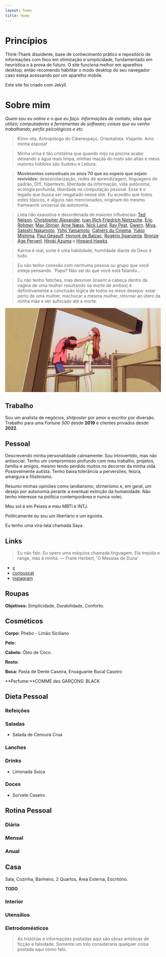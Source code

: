 ```yaml
---
layout: home
title: Home
---
```


# Princípios

Think-Thank dissidente, base de conhecimento prático e repositório de informações com foco em otimização e simplicidade, fundamentado em heurística e à prova de futuro. O site funciona melhor em aparelhos desktop, então recomendo habilitar o modo desktop do seu navegador caso esteja acessando por um aparelho mobile.

Este site foi criado com Jekyll.

# Sobre mim

*Quem sou eu online e o que eu faço. Informações de contato; sites que utilizo; computadores e ferramentas de software; coisas que eu venho trabalhando; perfis psicológicos e etc.*

> Kimo-ota. Antropólogo do Ciberespaço. Orientalista. Viajante. Amo minha esposa!

> Minha urina é tão cristalina que quando mijo na piscina acabo deixando a água mais limpa, minhas maçãs do rosto são altas e meus maiores hobbies são Sudoku e Leitura.

> **Movimentos conceituais os anos 70 que eu espero que sejam revividos:** desescolarização, redes de aprendizagem, linguagens de padrão, DIY, hipertexto, liberdade da informação, vida autônoma, ecologia profunda, liberdade na computação pessoal. Esse é o legado que busca ser resgatado nesse site. Eu acredito que todos estes tópicos, e alguns não mencionados, originam do mesmo framework universal de autonomia.

> Lista não exaustiva e desordenada de maiores influências: [Ted Nelson](https://en.wikipedia.org/wiki/Ted_Nelson), [Christopher Alexander](https://en.wikipedia.org/wiki/Christopher_Alexander), [Ivan Illich](https://en.wikipedia.org/wiki/Ivan_Illich),[Friedrich Nietzsche](https://en.wikipedia.org/wiki/Philosophy_of_Friedrich_Nietzsche), [Éric Rohmer](https://en.wikipedia.org/wiki/%C3%89ric_Rohmer), [Max Stirner](https://en.wikipedia.org/wiki/Max_Stirner), [Arne Næss](https://en.wikipedia.org/wiki/Arne_N%C3%A6ss), [Nick Land](https://en.wikipedia.org/wiki/Nick_Land), [Ray Peat](https://raypeat.com/about.shtml), [Gwern](https://gwern.net/me), [Miya](https://edith.reisen/), [Satoshi Nakamoto](https://en.wikipedia.org/wiki/Satoshi_Nakamoto), [Yohji Yamamoto](https://en.wikipedia.org/wiki/Yohji_Yamamoto), [Cahiérs du Cinema](https://en.wikipedia.org/wiki/Cahiers_du_Cin%C3%A9ma), [Yukio Mishima](https://en.wikipedia.org/wiki/Yukio_Mishima), [Paul Gégauff](https://en.wikipedia.org/wiki/Paul_G%C3%A9gauff), [Honoré de Balzac](https://en.wikipedia.org/wiki/Honor%C3%A9_de_Balzac), [Rogério Sganzerla](https://pt.wikipedia.org/wiki/Rog%C3%A9rio_Sganzerla), [Bronze Age Pervert](https://en.wikipedia.org/wiki/Bronze_Age_Pervert), [Hiroki Azuma](https://en.wikipedia.org/wiki/Hiroki_Azuma) e [Howard Hawks](https://en.wikipedia.org/wiki/Howard_Hawks).

> Karma é real, sorte é uma habilidade, humildade diante de Deus é tudo.

> Eu não tenho conexão com nenhuma pessoa ou grupo que você esteja pensando. 'Papo? Não sei do que você está falando...


> Eu não tenho fetiches, mas desviver (inserir a cabeça dentro da vagina de uma mulher resultando na morte de ambos) é definitivamente a conclusão lógica de todos os meus desejos: estar perto de uma mulher, machucar a mesma mulher, retornar ao útero da minha mãe e ser sufocado até a morte. 

![Eu e quem...](/images/estrangular.jpg)

## Trabalho


Sou um analista de negócios, *shitposter* por amor e escritor por diversão. Trabalho para uma *Fortune 500* desde **2019** e clientes privados desde **2022**.

## Pessoal

Descrevendo minha personalidade calmamente: Sou introvertido, mas não antisocial. Tenho um compromisso profundo com meu trabalho, projetos, família e amigos, mesmo tendo perdido muitos no decorrer da minha vida. Possivelmente autista. Tenho baixa tolerância a perversões, feiúra, amargura e filistinismo.

Resumo minhas opiniões como landiansmo, stirnerismo e, em geral, um desejo por autonomia perante a eventual extinção da humanidade. Não tenho interesse na política contemporânea e nunca votei;

Meu sol é em Peixes e meu MBTI é INTJ.

Politicamente eu sou um libertário e um egoista.

Eu tenho uma vira-lata chamada Saya.

## Links

> Eu não falo. Eu opero uma máquina chamada linguagem. Ela trepida e range, mas é minha. — Frank Herbert, 'O Messias de Duna'

- [x](https://x.com/neet_lemuria)
- [curiouscat](https://curiouscat.live/saya-dd)
- [instagram](https://www.youtube.com/watch?v=87K5Uh3AML0)


## Roupas

**Objetivos:** Simplicidade, Durabilidade, Conforto.

## Cosméticos

**Corpo:** Phebo - Limão Siciliano

**Pele:**

**Cabelo:** Óleo de Coco.

**Rosto:**

**Boca:** Pasta de Dente Caseira, Enxaguante Bucal Caseiro

**Perfume:**COMME des GARÇONS: BLACK



## Dieta Pessoal

### Refeições

### Saladas

- Salada de Cenoura Crua

### Lanches

### Drinks

- Limonada Suíça

### Doces

- Sorvete Caseiro

## Rotina Pessoal

### Diária

### Mensal

### Anual

## Casa

Sala, Cozinha, Banheiro, 2 Quartos, Área Externa, Escritório.

**TODO**

### Interior

### Utensílios

### Eletrodomésticos

> As histórias e informações postadas aqui são obras artísticas de ficção e falsidade. Somente um tolo consideraria qualquer coisa postada aqui como fato.